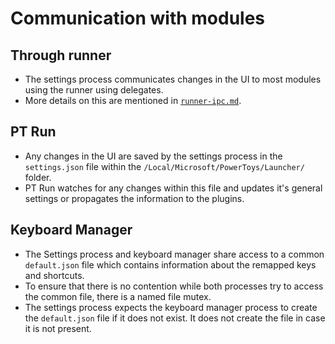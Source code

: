 # Communication with modules

## Through runner
- The settings process communicates changes in the UI to most modules using the runner using delegates.
- More details on this are mentioned in [`runner-ipc.md`](settingsv2/runner-ipc.md).

## PT Run
- Any changes in the UI are saved by the settings process in the `settings.json` file within the `/Local/Microsoft/PowerToys/Launcher/` folder.
- PT Run watches for any changes within this file and updates it's general settings or propagates the information to the plugins.

## Keyboard Manager
- The Settings process and keyboard manager share access to a common `default.json` file which contains information about the remapped keys and shortcuts.
- To ensure that there is no contention while both processes try to access the common file, there is a named file mutex. 
- The settings process expects the keyboard manager process to create the `default.json` file if it does not exist. It does not create the file in case it is not present.